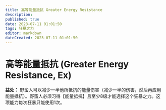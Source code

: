 ```yaml
---
title: 高等能量抵抗 Greater Energy Resistance
description: 
published: true
date: 2023-07-11 01:01:50
tags: 狂暴之力
editor: markdown
dateCreated: 2023-07-11 01:01:50
---
```


# 高等能量抵抗 (Greater Energy Resistance, Ex)

**益处：** 野蛮人可以减少一半他所抵抗的能量伤害（减少一半的伤害，然后再应用能量抵抗）。野蛮人必须习得【能量抵抗】且至少8级才能选择这个狂暴之力。这项能力每次狂暴只能使用1次。
